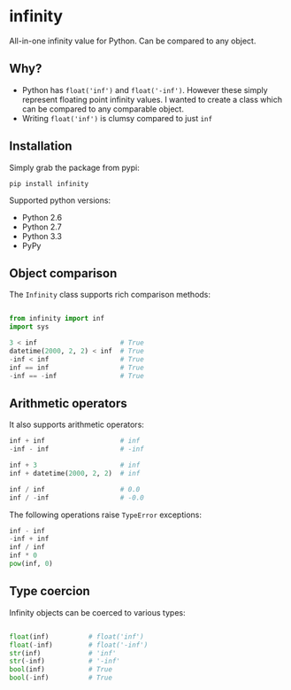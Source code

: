 infinity
========

All-in-one infinity value for Python. Can be compared to any object.


Why?
----

* Python has `float('inf')` and `float('-inf')`. However these simply represent
floating point infinity values. I wanted to create a class which can be compared to any comparable object.
* Writing `float('inf')` is clumsy compared to just `inf`


Installation
------------


Simply grab the package from pypi:


    pip install infinity


Supported python versions:

* Python 2.6
* Python 2.7
* Python 3.3
* PyPy


Object comparison
-----------------

The `Infinity` class supports rich comparison methods:


```python

from infinity import inf
import sys

3 < inf                     # True
datetime(2000, 2, 2) < inf  # True
-inf < inf                  # True
inf == inf                  # True
-inf == -inf                # True
```

Arithmetic operators
--------------------


It also supports arithmetic operators:

```python
inf + inf                   # inf
-inf - inf                  # -inf

inf + 3                     # inf
inf + datetime(2000, 2, 2)  # inf

inf / inf                   # 0.0
inf / -inf                  # -0.0
```

The following operations raise `TypeError` exceptions:

```python
inf - inf
-inf + inf
inf / inf
inf * 0
pow(inf, 0)
```

Type coercion
-------------

Infinity objects can be coerced to various types:

```python

float(inf)          # float('inf')
float(-inf)         # float('-inf')
str(inf)            # 'inf'
str(-inf)           # '-inf'
bool(inf)           # True
bool(-inf)          # True
```
